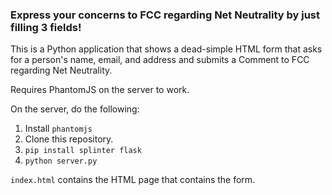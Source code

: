 ### Express your concerns to FCC regarding Net Neutrality by just filling 3 fields!

This is a Python application that shows a dead-simple HTML form that asks for a person's name, email, and address and submits a Comment to FCC regarding Net Neutrality.

Requires PhantomJS on the server to work.

On the server, do the following:
1. Install `phantomjs`
2. Clone this repository.
3. `pip install splinter flask`
4. `python server.py`

`index.html` contains the HTML page that contains the form.